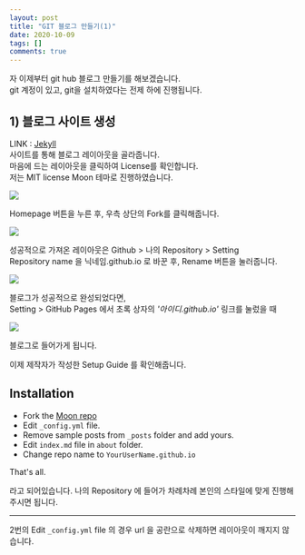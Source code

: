 ```yaml
---
layout: post
title: "GIT 블로그 만들기(1)"
date: 2020-10-09
tags: []
comments: true
---
```


자 이제부터 git hub 블로그 만들기를 해보겠습니다.  
git 계정이 있고, git을 설치하였다는 전제 하에 진행됩니다.

## 1) 블로그 사이트 생성

LINK : [Jekyll](http://jekyllthemes.org/)  
사이트를 통해 블로그 레이아웃을 골라줍니다.  
마음에 드는 레이아웃을 클릭하여 License를 확인합니다.  
저는 MIT license Moon 테마로 진행하였습니다.

![](https://lh3.googleusercontent.com/pw/ACtC-3dVIeL7nHTrLZ6f2YF2EtZNCUOZKJgMsUtAF72m0SxB4rqygDmewx3OBs25fo1iMxVo2C4S9AqPbYW8iVoiXT_SPMyogBWHy_vy5W60bVtI45uwqKlI8CZkWL0vB_ly_-YuEYNSh3FloM9IkCZF6taB=w970-h682-no?authuser=0)

   
   
Homepage 버튼을 누른 후, 우측 상단의 Fork를 클릭해줍니다.  
   
   
![](https://lh3.googleusercontent.com/pw/ACtC-3c8cPWTjxOm-htxLevFBbo570hRwC8Dz-Gr3mjh4n-pd0m1S6RqiU-RhAVV5j1u6GghLeMX8XJVPWMiupfWTx71Crotx1ERnQFBBKUTaRpMeyhtifc_I1_hqUE-lT6oB8o5jql0oc0Di62DpLkBNWmv=w750-h514-no?authuser=0)

성공적으로 가져온 레이아웃은 Github > 나의 Repository > Setting   
Repository name 을 닉네임.github.io 로 바꾼 후, Rename 버튼을 눌러줍니다.


![](https://lh3.googleusercontent.com/pw/ACtC-3czADux9P0QA6DpIRDROSd6MjoZFw7nTr50rt7VwnshK2yd7ctgDZCS6vpq3ijXxi1fiM1gWD_dK9TAn2NR9RjNRt1k6nsEgVWRuLvYNBQnoycdS3hlIUo3DB-IBCsM5Ne0kEeWjBWV_-G7SJJO2SEJ=w750-h637-no?authuser=0)

블로그가 성공적으로 완성되었다면,   
Setting > GitHub Pages 에서 초록 상자의 *'아이디.github.io'* 링크를 눌렀을 때   

![](https://lh3.googleusercontent.com/pw/ACtC-3c3I8bM0kZm5O4s6qKHxv9RM_YaipEA_SJO6uvRv8m9eL8cU1CCUq5GCIrftuzqUXhF2h3C5XeKA9coSlmqr7hi3SyZlWpoGzhqLE1NAn7MV1UZRDoxVL2Rd4ePl3P9VyHDFxshaTTyzW8peJvoBm3G=w709-h710-no?authuser=0)

블로그로 들어가게 됩니다.

이제 제작자가 작성한 Setup Guide 를 확인해줍니다. 
## Installation
* Fork the [Moon repo](https://github.com/TaylanTatli/Moon/fork)
* Edit `_config.yml` file.
* Remove sample posts from `_posts` folder and add yours.
* Edit `index.md` file in `about` folder.
* Change repo name to `YourUserName.github.io`    
     
That's all.

라고 되어있습니다. 나의 Repository 에 들어가 차례차례 본인의 스타일에 맞게 진행해주시면 됩니다.
_ _ _

 2번의 Edit `_config.yml` file 의 경우 url 을 공란으로 삭제하면 레이아웃이 깨지지 않습니다.